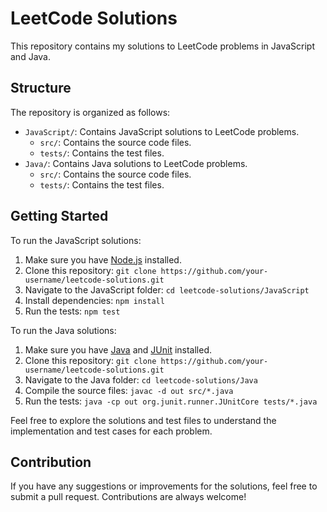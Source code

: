 # LeetCode Solutions

This repository contains my solutions to LeetCode problems in JavaScript and Java.

## Structure

The repository is organized as follows:

- `JavaScript/`: Contains JavaScript solutions to LeetCode problems.
  - `src/`: Contains the source code files.
  - `tests/`: Contains the test files.
- `Java/`: Contains Java solutions to LeetCode problems.
  - `src/`: Contains the source code files.
  - `tests/`: Contains the test files.

## Getting Started

To run the JavaScript solutions:

1. Make sure you have [Node.js](https://nodejs.org/) installed.
2. Clone this repository: `git clone https://github.com/your-username/leetcode-solutions.git`
3. Navigate to the JavaScript folder: `cd leetcode-solutions/JavaScript`
4. Install dependencies: `npm install`
5. Run the tests: `npm test`

To run the Java solutions:

1. Make sure you have [Java](https://www.oracle.com/java/technologies/javase-jdk11-downloads.html) and [JUnit](https://junit.org/junit5/) installed.
2. Clone this repository: `git clone https://github.com/your-username/leetcode-solutions.git`
3. Navigate to the Java folder: `cd leetcode-solutions/Java`
4. Compile the source files: `javac -d out src/*.java`
5. Run the tests: `java -cp out org.junit.runner.JUnitCore tests/*.java`

Feel free to explore the solutions and test files to understand the implementation and test cases for each problem.

## Contribution

If you have any suggestions or improvements for the solutions, feel free to submit a pull request. Contributions are always welcome!